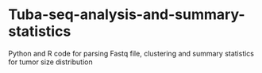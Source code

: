 # Tuba-seq-analysis-and-summary-statistics
Python and R code for parsing Fastq file, clustering and summary statistics for tumor size distribution
